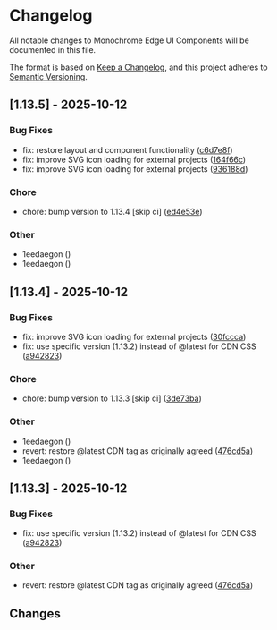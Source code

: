 # Changelog

All notable changes to Monochrome Edge UI Components will be documented in this file.

The format is based on [Keep a Changelog](https://keepachangelog.com/en/1.0.0/),
and this project adheres to [Semantic Versioning](https://semver.org/spec/v2.0.0.html).

## [1.13.5] - 2025-10-12

### Bug Fixes

- fix: restore layout and component functionality ([c6d7e8f](../../commit/c6d7e8f79543cbd50ec4ea3db7f8cadfabe3cc94))
- fix: improve SVG icon loading for external projects ([164f66c](../../commit/164f66c0f7287f07d0ae84a92a82e092ec727c23))
- fix: improve SVG icon loading for external projects ([936188d](../../commit/936188d35cdb8e8d1a11df4507e675784ffee169))

### Chore

- chore: bump version to 1.13.4 [skip ci] ([ed4e53e](../../commit/ed4e53ed2ee14244d1e5077ea012a6a3cee78422))

### Other

- 1eedaegon ([](../../commit/))
- 1eedaegon ([](../../commit/))

## [1.13.4] - 2025-10-12
### Bug Fixes

- fix: improve SVG icon loading for external projects ([30fccca](../../commit/30fccca070976c2cf423ed1ec409d71bd41381c0))
- fix: use specific version (1.13.2) instead of @latest for CDN CSS ([a942823](../../commit/a94282329b28226bec9b2db5984a2ab841cd986e))

### Chore

- chore: bump version to 1.13.3 [skip ci] ([3de73ba](../../commit/3de73ba48363d595e0f4cd6bd8fe6e0df8d1d910))

### Other

- 1eedaegon ([](../../commit/))
- revert: restore @latest CDN tag as originally agreed ([476cd5a](../../commit/476cd5a601d7c4ed000377f8e5f973f92502213e))
- 1eedaegon ([](../../commit/))

## [1.13.3] - 2025-10-12

### Bug Fixes

- fix: use specific version (1.13.2) instead of @latest for CDN CSS ([a942823](../../commit/a94282329b28226bec9b2db5984a2ab841cd986e))

### Other

- revert: restore @latest CDN tag as originally agreed ([476cd5a](../../commit/476cd5a601d7c4ed000377f8e5f973f92502213e))

## Changes

